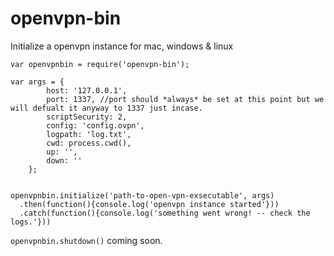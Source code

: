 # openvpn-bin
Initialize a openvpn instance for mac, windows &amp; linux

```
var openvpnbin = require('openvpn-bin');

var args = {
        host: '127.0.0.1',
        port: 1337, //port should *always* be set at this point but we will defualt it anyway to 1337 just incase.
        scriptSecurity: 2,
        config: 'config.ovpn',
        logpath: 'log.txt',
        cwd: process.cwd(),
        up: '',
        down: ''
    };


openvpnbin.initialize('path-to-open-vpn-exsecutable', args)
  .then(function(){console.log('openvpn instance started'}))
  .catch(function(){console.log('something went wrong! -- check the logs.'}))
  ```
  
```openvpnbin.shutdown()``` coming soon.
